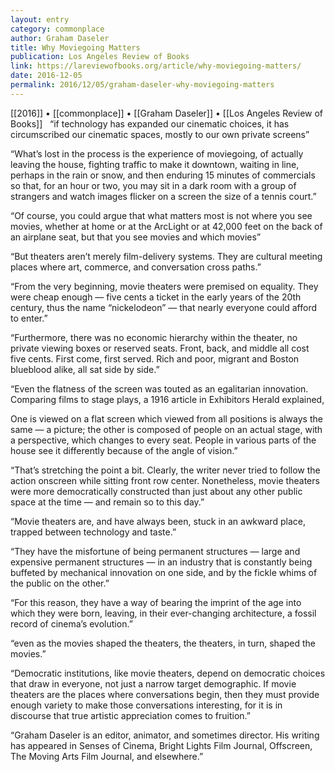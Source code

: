 ```yaml
---
layout: entry
category: commonplace
author: Graham Daseler
title: Why Moviegoing Matters
publication: Los Angeles Review of Books
link: https://lareviewofbooks.org/article/why-moviegoing-matters/
date: 2016-12-05
permalink: 2016/12/05/graham-daseler-why-moviegoing-matters
---
```


[[2016]] • [[commonplace]] • [[Graham Daseler]] • [[Los Angeles Review of Books]]
 
“if technology has expanded our cinematic choices, it has circumscribed our cinematic spaces, mostly to our own private screens”

“What’s lost in the process is the experience of moviegoing, of actually leaving the house, fighting traffic to make it downtown, waiting in line, perhaps in the rain or snow, and then enduring 15 minutes of commercials so that, for an hour or two, you may sit in a dark room with a group of strangers and watch images flicker on a screen the size of a tennis court.”

“Of course, you could argue that what matters most is not where you see movies, whether at home or at the ArcLight or at 42,000 feet on the back of an airplane seat, but that you see movies and which movies”

“But theaters aren’t merely film-delivery systems. They are cultural meeting places where art, commerce, and conversation cross paths.”

“From the very beginning, movie theaters were premised on equality. They were cheap enough — five cents a ticket in the early years of the 20th century, thus the name “nickelodeon” — that nearly everyone could afford to enter.”

“Furthermore, there was no economic hierarchy within the theater, no private viewing boxes or reserved seats. Front, back, and middle all cost five cents. First come, first served. Rich and poor, migrant and Boston blueblood alike, all sat side by side.”

“Even the flatness of the screen was touted as an egalitarian innovation. Comparing films to stage plays, a 1916 article in Exhibitors Herald explained,

One is viewed on a flat screen which viewed from all positions is always the same — a picture; the other is composed of people on an actual stage, with a perspective, which changes to every seat. People in various parts of the house see it differently because of the angle of vision.”

“That’s stretching the point a bit. Clearly, the writer never tried to follow the action onscreen while sitting front row center. Nonetheless, movie theaters were more democratically constructed than just about any other public space at the time — and remain so to this day.”

“Movie theaters are, and have always been, stuck in an awkward place, trapped between technology and taste.”

“They have the misfortune of being permanent structures — large and expensive permanent structures — in an industry that is constantly being buffeted by mechanical innovation on one side, and by the fickle whims of the public on the other.”

“For this reason, they have a way of bearing the imprint of the age into which they were born, leaving, in their ever-changing architecture, a fossil record of cinema’s evolution.”

“even as the movies shaped the theaters, the theaters, in turn, shaped the movies.”

“Democratic institutions, like movie theaters, depend on democratic choices that draw in everyone, not just a narrow target demographic. If movie theaters are the places where conversations begin, then they must provide enough variety to make those conversations interesting, for it is in discourse that true artistic appreciation comes to fruition.”

“Graham Daseler is an editor, animator, and sometimes director. His writing has appeared in Senses of Cinema, Bright Lights Film Journal, Offscreen, The Moving Arts Film Journal, and elsewhere.”

